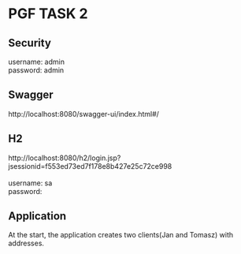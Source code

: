 # PGF TASK 2

## Security
username: admin <br>
password: admin <br>

## Swagger 
http://localhost:8080/swagger-ui/index.html#/

## H2
http://localhost:8080/h2/login.jsp?jsessionid=f553ed73ed7f178e8b427e25c72ce998 <br><br>
username: sa<br>
password: 

## Application
At the start, the application creates two clients(Jan and Tomasz) with addresses.
